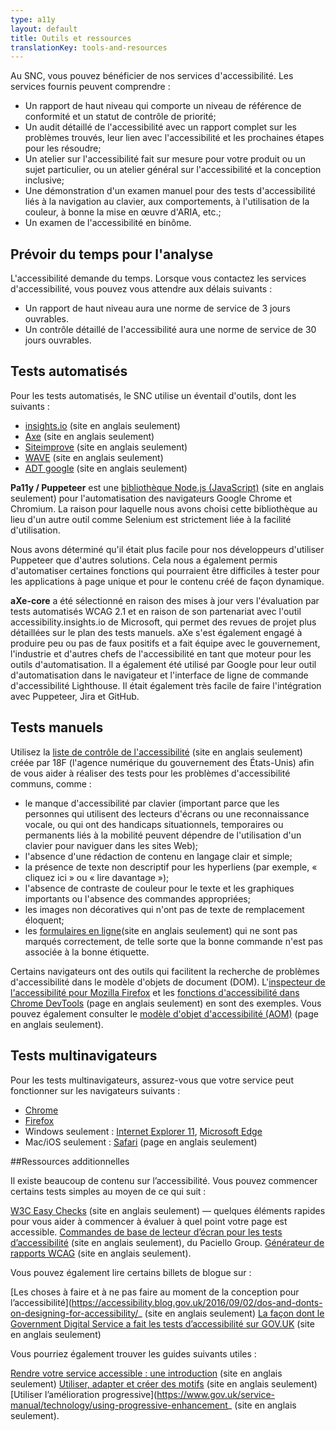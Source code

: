 ```yaml
---
type: a11y
layout: default
title: Outils et ressources
translationKey: tools-and-resources
---
```



Au SNC, vous pouvez bénéficier de nos services d&#39;accessibilité. Les services fournis peuvent comprendre :

- Un rapport de haut niveau qui comporte un niveau de référence de conformité et un statut de contrôle de priorité;
- Un audit détaillé de l&#39;accessibilité avec un rapport complet sur les problèmes trouvés, leur lien avec l&#39;accessibilité et les prochaines étapes pour les résoudre;
- Un atelier sur l&#39;accessibilité fait sur mesure pour votre produit ou un sujet particulier, ou un atelier général sur l&#39;accessibilité et la conception inclusive;
- Une démonstration d&#39;un examen manuel pour des tests d&#39;accessibilité liés à la navigation au clavier, aux comportements, à l&#39;utilisation de la couleur, à bonne la mise en œuvre d&#39;ARIA, etc.;
- Un examen de l&#39;accessibilité en binôme.

## Prévoir du temps pour l&#39;analyse

L&#39;accessibilité demande du temps. Lorsque vous contactez les services d&#39;accessibilité, vous pouvez vous attendre aux délais suivants :

- Un rapport de haut niveau aura une norme de service de 3 jours ouvrables.
- Un contrôle détaillé de l&#39;accessibilité aura une norme de service de 30 jours ouvrables.

## Tests automatisés

Pour les tests automatisés, le SNC utilise un éventail d&#39;outils, dont les suivants :

- [insights.io](https://accessibilityinsights.io/) (site en anglais seulement)
- [Axe](https://www.deque.com/axe/) (site en anglais seulement)
- [Siteimprove](https://siteimprove.com/en-ca/core-platform/integrations/browser-extensions/) (site en anglais seulement)
- [WAVE](https://wave.webaim.org/) (site en anglais seulement)
- [ADT google](https://chrome.google.com/webstore/detail/accessibility-developer-t/fpkknkljclfencbdbgkenhalefipecmb?hl=en) (site en anglais seulement)

**Pa11y / Puppeteer** est une [bibliothèque Node.js (JavaScript)](https://github.com/pa11y/pa11y) (site en anglais seulement) pour l&#39;automatisation des navigateurs Google Chrome et Chromium. La raison pour laquelle nous avons choisi cette bibliothèque au lieu d&#39;un autre outil comme Selenium est strictement liée à la facilité d&#39;utilisation.

Nous avons déterminé qu&#39;il était plus facile pour nos développeurs d&#39;utiliser Puppeteer que d&#39;autres solutions. Cela nous a également permis d&#39;automatiser certaines fonctions qui pourraient être difficiles à tester pour les applications à page unique et pour le contenu créé de façon dynamique.

**aXe-core** a été sélectionné en raison des mises à jour vers l&#39;évaluation par tests automatisés WCAG 2.1 et en raison de son partenariat avec l&#39;outil accessibility.insights.io de Microsoft, qui permet des revues de projet plus détaillées sur le plan des tests manuels. aXe s&#39;est également engagé à produire peu ou pas de faux positifs et a fait équipe avec le gouvernement, l&#39;industrie et d&#39;autres chefs de l&#39;accessibilité en tant que moteur pour les outils d&#39;automatisation. Il a également été utilisé par Google pour leur outil d&#39;automatisation dans le navigateur et l&#39;interface de ligne de commande d&#39;accessibilité Lighthouse. Il était également très facile de faire l&#39;intégration avec Puppeteer, Jira et GitHub.

## Tests manuels

Utilisez la [liste de contrôle de l&#39;accessibilité](https://accessibility.18f.gov/checklist/) (site en anglais seulement) créée par 18F (l&#39;agence numérique du gouvernement des États-Unis) afin de vous aider à réaliser des tests pour les problèmes d&#39;accessibilité communs, comme :

- le manque d&#39;accessibilité par clavier (important parce que les personnes qui utilisent des lecteurs d&#39;écrans ou une reconnaissance vocale, ou qui ont des handicaps situationnels, temporaires ou permanents liés à la mobilité peuvent dépendre de l&#39;utilisation d&#39;un clavier pour naviguer dans les sites Web);
- l&#39;absence d&#39;une rédaction de contenu en langage clair et simple;
- la présence de texte non descriptif pour les hyperliens (par exemple, « cliquez ici » ou « lire davantage »);
- l&#39;absence de contraste de couleur pour le texte et les graphiques importants ou l&#39;absence des commandes appropriées;
- les images non décoratives qui n&#39;ont pas de texte de remplacement éloquent;
- les [formulaires en ligne](https://design-system.service.gov.uk/components/)(site en anglais seulement) qui ne sont pas marqués correctement, de telle sorte que la bonne commande n&#39;est pas associée à la bonne étiquette.

Certains navigateurs ont des outils qui facilitent la recherche de problèmes d&#39;accessibilité dans le modèle d&#39;objets de document (DOM). L&#39;[inspecteur de l&#39;accessibilité pour Mozilla Firefox](https://developer.mozilla.org/fr/docs/Outils/Inspecteur_accessibilite) et les [fonctions d&#39;accessibilité dans Chrome DevTools](https://developers.google.com/web/tools/chrome-devtools/accessibility/reference) (page en anglais seulement) en sont des exemples. Vous pouvez également consulter le [modèle d&#39;objet d&#39;accessibilité (AOM)](https://wicg.github.io/aom/) (page en anglais seulement).

## Tests multinavigateurs

Pour les tests multinavigateurs, assurez-vous que votre service peut fonctionner sur les navigateurs suivants :

- [Chrome](https://www.google.com/chrome)
- [Firefox](https://www.mozilla.org/firefox/new/)
- Windows seulement : [Internet Explorer 11](https://www.microsoft.com/fr-ca/download/internet-explorer.aspx), [Microsoft Edge](https://www.microsoft.com/fr-ca/windows/microsoft-edge)
- Mac/iOS seulement : [Safari](https://www.apple.com/safari/) (page en anglais seulement)

##Ressources additionnelles

Il existe beaucoup de contenu sur l’accessibilité. Vous pouvez commencer certains tests simples au moyen de ce qui suit : 

[W3C Easy Checks](https://www.w3.org/WAI/test-evaluate/preliminary/) (site en anglais seulement) — quelques éléments rapides pour vous aider à commencer à évaluer à quel point votre page est accessible.
[Commandes de base de lecteur d’écran pour les tests d’accessibilité](https://developer.paciellogroup.com/blog/2015/01/basic-screen-reader-commands-for-accessibility-testing/) (site en anglais seulement), du Paciello Group.
[Générateur de rapports WCAG](https://www.w3.org/WAI/eval/report-tool/#/) (site en anglais seulement).

Vous pouvez également lire certains billets de blogue sur : 

[Les choses à faire et à ne pas faire au moment de la conception pour l’accessibilité](https://accessibility.blog.gov.uk/2016/09/02/dos-and-donts-on-designing-for-accessibility/_ (site en anglais seulement)
[La façon dont le Government Digital Service a fait les tests d’accessibilité sur GOV.UK](https://gds.blog.gov.uk/2012/01/20/user-testing-accessibility/) (site en anglais seulement)

Vous pourriez également trouver les guides suivants utiles :

[Rendre votre service accessible : une introduction](https://www.gov.uk/service-manual/helping-people-to-use-your-service/making-your-service-accessible-an-introduction) (site en anglais seulement)
[Utiliser, adapter et créer des motifs](https://www.gov.uk/service-manual/design/using-adapting-and-creating-patterns) (site en anglais seulement)
[Utiliser l’amélioration progressive](https://www.gov.uk/service-manual/technology/using-progressive-enhancement_ (site en anglais seulement).

